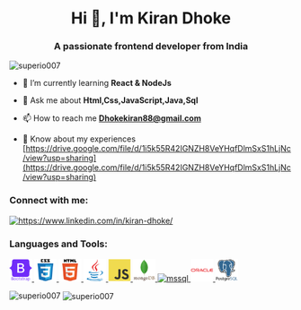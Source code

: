 <h1 align="center">Hi 👋, I'm Kiran Dhoke</h1>
<h3 align="center">A passionate frontend developer from India</h3>

<p align="left"> <img src="https://komarev.com/ghpvc/?username=superio007&label=Profile%20views&color=0e75b6&style=flat" alt="superio007" /> </p>

- 🌱 I’m currently learning **React & NodeJs**

- 💬 Ask me about **Html,Css,JavaScript,Java,Sql**

- 📫 How to reach me **Dhokekiran88@gmail.com**

- 📄 Know about my experiences [https://drive.google.com/file/d/1i5k55R42IGNZH8VeYHqfDlmSxS1hLjNc/view?usp=sharing](https://drive.google.com/file/d/1i5k55R42IGNZH8VeYHqfDlmSxS1hLjNc/view?usp=sharing)

<h3 align="left">Connect with me:</h3>
<p align="left">
<a href="https://www.linkedin.com/in/kiran-dhoke/" target="blank"><img align="center" src="https://raw.githubusercontent.com/rahuldkjain/github-profile-readme-generator/master/src/images/icons/Social/linked-in-alt.svg" alt="https://www.linkedin.com/in/kiran-dhoke/" height="30" width="40" /></a>
</p>

<h3 align="left">Languages and Tools:</h3>
<p align="left"> <a href="https://getbootstrap.com" target="_blank" rel="noreferrer"> <img src="https://raw.githubusercontent.com/devicons/devicon/master/icons/bootstrap/bootstrap-plain-wordmark.svg" alt="bootstrap" width="40" height="40"/> </a> <a href="https://www.w3schools.com/css/" target="_blank" rel="noreferrer"> <img src="https://raw.githubusercontent.com/devicons/devicon/master/icons/css3/css3-original-wordmark.svg" alt="css3" width="40" height="40"/> </a> <a href="https://www.w3.org/html/" target="_blank" rel="noreferrer"> <img src="https://raw.githubusercontent.com/devicons/devicon/master/icons/html5/html5-original-wordmark.svg" alt="html5" width="40" height="40"/> </a> <a href="https://www.java.com" target="_blank" rel="noreferrer"> <img src="https://raw.githubusercontent.com/devicons/devicon/master/icons/java/java-original.svg" alt="java" width="40" height="40"/> </a> <a href="https://developer.mozilla.org/en-US/docs/Web/JavaScript" target="_blank" rel="noreferrer"> <img src="https://raw.githubusercontent.com/devicons/devicon/master/icons/javascript/javascript-original.svg" alt="javascript" width="40" height="40"/> </a> <a href="https://www.mongodb.com/" target="_blank" rel="noreferrer"> <img src="https://raw.githubusercontent.com/devicons/devicon/master/icons/mongodb/mongodb-original-wordmark.svg" alt="mongodb" width="40" height="40"/> </a> <a href="https://www.microsoft.com/en-us/sql-server" target="_blank" rel="noreferrer"> <img src="https://www.svgrepo.com/show/303229/microsoft-sql-server-logo.svg" alt="mssql" width="40" height="40"/> </a> <a href="https://www.oracle.com/" target="_blank" rel="noreferrer"> <img src="https://raw.githubusercontent.com/devicons/devicon/master/icons/oracle/oracle-original.svg" alt="oracle" width="40" height="40"/> </a> <a href="https://www.postgresql.org" target="_blank" rel="noreferrer"> <img src="https://raw.githubusercontent.com/devicons/devicon/master/icons/postgresql/postgresql-original-wordmark.svg" alt="postgresql" width="40" height="40"/> </a> </p>

<p><img align="left" src="https://github-readme-stats.vercel.app/api/top-langs?username=superio007&show_icons=true&locale=en&layout=compact" alt="superio007" /></p>

<p>&nbsp;<img align="center" src="https://github-readme-stats.vercel.app/api?username=superio007&show_icons=true&locale=en" alt="superio007" /></p>
